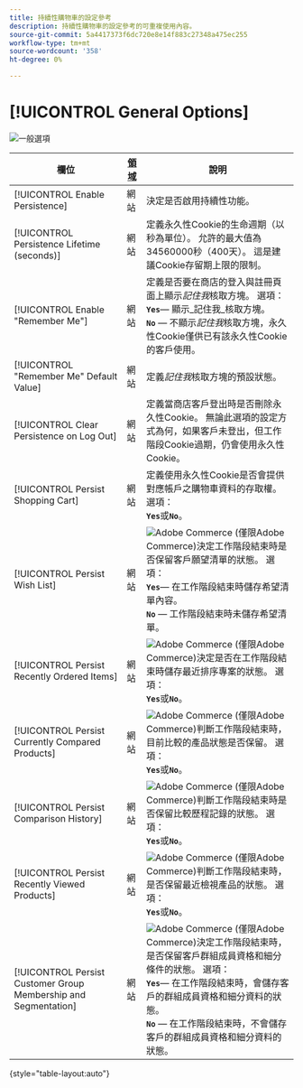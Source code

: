 ```yaml
---
title: 持續性購物車的設定參考
description: 持續性購物車的設定參考的可重複使用內容。
source-git-commit: 5a4417373f6dc720e8e14f883c27348a475ec255
workflow-type: tm+mt
source-wordcount: '358'
ht-degree: 0%

---
```



# [!UICONTROL General Options]

![一般選項](/help/configuration-reference/customers/assets/persistent-shopping-cart-general.png)<!-- zoom -->

<!-- [General Options](https://experienceleague.adobe.com/zh-hant/docs/commerce-admin/stores-sales/point-of-purchase/cart/cart-persistent#configure-a-persistent-cart) -->

| 欄位 | [領域](/help/getting-started/websites-stores-views.md#scope-settings) | 說明 |
|--- |------------------------------------------------------------------------|--- |
| [!UICONTROL Enable Persistence] | 網站 | 決定是否啟用持續性功能。 |
| [!UICONTROL Persistence Lifetime (seconds)] | 網站 | 定義永久性Cookie的生命週期（以秒為單位）。 允許的最大值為34560000秒（400天）。 這是建議Cookie存留期上限的限制。 |
| [!UICONTROL Enable "Remember Me"] | 網站 | 定義是否要在商店的登入與註冊頁面上顯示&#x200B;_記住我_&#x200B;核取方塊。 選項： <br/>**`Yes`**— 顯示&#x200B;_記住我_核取方塊。<br/>**`No`** — 不顯示&#x200B;_記住我_&#x200B;核取方塊，永久性Cookie僅供已有該永久性Cookie的客戶使用。 |
| [!UICONTROL "Remember Me" Default Value] | 網站 | 定義&#x200B;_記住我_&#x200B;核取方塊的預設狀態。 |
| [!UICONTROL Clear Persistence on Log Out] | 網站 | 定義當商店客戶登出時是否刪除永久性Cookie。 無論此選項的設定方式為何，如果客戶未登出，但工作階段Cookie過期，仍會使用永久性Cookie。 |
| [!UICONTROL Persist Shopping Cart] | 網站 | 定義使用永久性Cookie是否會提供對應帳戶之購物車資料的存取權。 選項： <br/>**`Yes`**&#x200B;或&#x200B;**`No`**。 |
| [!UICONTROL Persist Wish List] | 網站 | ![Adobe Commerce](/help/assets/adobe-logo.svg) (僅限Adobe Commerce)決定工作階段結束時是否保留客戶願望清單的狀態。 選項： <br/>**`Yes`**— 在工作階段結束時儲存希望清單內容。<br/>**`No`** — 工作階段結束時未儲存希望清單。 |
| [!UICONTROL Persist Recently Ordered Items] | 網站 | ![Adobe Commerce](/help/assets/adobe-logo.svg) (僅限Adobe Commerce)決定是否在工作階段結束時儲存最近排序專案的狀態。 選項： <br/>**`Yes`**&#x200B;或&#x200B;**`No`**。 |
| [!UICONTROL Persist Currently Compared Products] | 網站 | ![Adobe Commerce](/help/assets/adobe-logo.svg) (僅限Adobe Commerce)判斷工作階段結束時，目前比較的產品狀態是否保留。 選項： <br/>**`Yes`**&#x200B;或&#x200B;**`No`**。 |
| [!UICONTROL Persist Comparison History] | 網站 | ![Adobe Commerce](/help/assets/adobe-logo.svg) (僅限Adobe Commerce)判斷工作階段結束時是否保留比較歷程記錄的狀態。 選項： <br/>**`Yes`**&#x200B;或&#x200B;**`No`**。 |
| [!UICONTROL Persist Recently Viewed Products] | 網站 | ![Adobe Commerce](/help/assets/adobe-logo.svg) (僅限Adobe Commerce)判斷工作階段結束時，是否保留最近檢視產品的狀態。 選項： <br/>**`Yes`**&#x200B;或&#x200B;**`No`**。 |
| [!UICONTROL Persist Customer Group Membership and Segmentation] | 網站 | ![Adobe Commerce](/help/assets/adobe-logo.svg) (僅限Adobe Commerce)決定工作階段結束時，是否保留客戶群組成員資格和細分條件的狀態。 選項： <br/>**`Yes`**— 在工作階段結束時，會儲存客戶的群組成員資格和細分資料的狀態。<br/>**`No`** — 在工作階段結束時，不會儲存客戶的群組成員資格和細分資料的狀態。 |

{style="table-layout:auto"}
